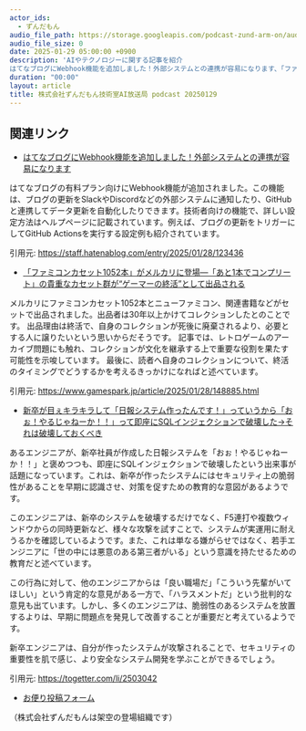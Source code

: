 ```yaml
---
actor_ids:
  - ずんだもん
audio_file_path: https://storage.googleapis.com/podcast-zund-arm-on/audio/株式会社ずんだもん技術室AI放送局_podcast_20250129.mp3
audio_file_size: 0
date: 2025-01-29 05:00:00 +0900
description: 'AIやテクノロジーに関する記事を紹介  
はてなブログにWebhook機能を追加しました！外部システムとの連携が容易になります、「ファミコンカセット1052本」がメルカリに登場―「あと1本でコンプリート」の貴重なカセット群が“ゲーマーの終活”として出品される、新卒が目ぇキラキラして「日報システム作ったんです！」っていうから「おぉ！やるじゃねーか！！」って即座にSQLインジェクションで破壊した→それは破壊しておくべき'
duration: "00:00"
layout: article
title: 株式会社ずんだもん技術室AI放送局 podcast 20250129
---
```


## 関連リンク


- [はてなブログにWebhook機能を追加しました！外部システムとの連携が容易になります](https://staff.hatenablog.com/entry/2025/01/28/123436)  


はてなブログの有料プラン向けにWebhook機能が追加されました。この機能は、ブログの更新をSlackやDiscordなどの外部システムに通知したり、GitHubと連携してデータ更新を自動化したりできます。技術者向けの機能で、詳しい設定方法はヘルプページに記載されています。例えば、ブログの更新をトリガーにしてGitHub Actionsを実行する設定例も紹介されています。


引用元: https://staff.hatenablog.com/entry/2025/01/28/123436


- [「ファミコンカセット1052本」がメルカリに登場―「あと1本でコンプリート」の貴重なカセット群が“ゲーマーの終活”として出品される](https://www.gamespark.jp/article/2025/01/28/148885.html)  


メルカリにファミコンカセット1052本とニューファミコン、関連書籍などがセットで出品されました。出品者は30年以上かけてコレクションしたとのことです。
出品理由は終活で、自身のコレクションが死後に廃棄されるより、必要とする人に譲りたいという思いからだそうです。
記事では、レトロゲームのアーカイブ問題にも触れ、コレクションが文化を継承する上で重要な役割を果たす可能性を示唆しています。
最後に、読者へ自身のコレクションについて、終活のタイミングでどうするかを考えるきっかけになればと述べています。


引用元: https://www.gamespark.jp/article/2025/01/28/148885.html


- [新卒が目ぇキラキラして「日報システム作ったんです！」っていうから「おぉ！やるじゃねーか！！」って即座にSQLインジェクションで破壊した→それは破壊しておくべき](https://togetter.com/li/2503042)  


あるエンジニアが、新卒社員が作成した日報システムを「おぉ！やるじゃねーか！！」と褒めつつも、即座にSQLインジェクションで破壊したという出来事が話題になっています。これは、新卒が作ったシステムにはセキュリティ上の脆弱性があることを早期に認識させ、対策を促すための教育的な意図があるようです。

このエンジニアは、新卒のシステムを破壊するだけでなく、F5連打や複数ウィンドウからの同時更新など、様々な攻撃を試すことで、システムが実運用に耐えうるかを確認しているようです。また、これは単なる嫌がらせではなく、若手エンジニアに「世の中には悪意のある第三者がいる」という意識を持たせるための教育だと述べています。

この行為に対して、他のエンジニアからは「良い職場だ」「こういう先輩がいてほしい」という肯定的な意見がある一方で、「ハラスメントだ」という批判的な意見も出ています。しかし、多くのエンジニアは、脆弱性のあるシステムを放置するよりは、早期に問題点を発見して改善することが重要だと考えているようです。

新卒エンジニアは、自分が作ったシステムが攻撃されることで、セキュリティの重要性を肌で感じ、より安全なシステム開発を学ぶことができるでしょう。


引用元: https://togetter.com/li/2503042



- [お便り投稿フォーム](https://forms.gle/ffg4JTfqdiqK62qf9)

（株式会社ずんだもんは架空の登場組織です）
